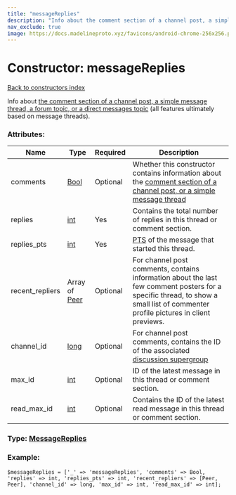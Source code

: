 ```yaml
---
title: "messageReplies"
description: "Info about the comment section of a channel post, a simple message thread, a forum topic, or a direct messages topic (all features ultimately based on message threads)."
nav_exclude: true
image: https://docs.madelineproto.xyz/favicons/android-chrome-256x256.png
---
```

# Constructor: messageReplies  
[Back to constructors index](/API_docs/constructors/index.html)



Info about [the comment section of a channel post, a simple message thread, a forum topic, or a direct messages topic](https://core.telegram.org/api/threads) (all features ultimately based on message threads).

### Attributes:

| Name     |    Type       | Required | Description |
|----------|---------------|----------|-------------|
|comments|[Bool](/API_docs/types/Bool.html) | Optional|Whether this constructor contains information about the [comment section of a channel post, or a simple message thread](https://core.telegram.org/api/threads)|
|replies|[int](/API_docs/types/int.html) | Yes|Contains the total number of replies in this thread or comment section.|
|replies\_pts|[int](/API_docs/types/int.html) | Yes|[PTS](https://core.telegram.org/api/updates) of the message that started this thread.|
|recent\_repliers|Array of [Peer](/API_docs/types/Peer.html) | Optional|For channel post comments, contains information about the last few comment posters for a specific thread, to show a small list of commenter profile pictures in client previews.|
|channel\_id|[long](/API_docs/types/long.html) | Optional|For channel post comments, contains the ID of the associated [discussion supergroup](https://core.telegram.org/api/discussion)|
|max\_id|[int](/API_docs/types/int.html) | Optional|ID of the latest message in this thread or comment section.|
|read\_max\_id|[int](/API_docs/types/int.html) | Optional|Contains the ID of the latest read message in this thread or comment section.|



### Type: [MessageReplies](/API_docs/types/MessageReplies.html)


### Example:

```
$messageReplies = ['_' => 'messageReplies', 'comments' => Bool, 'replies' => int, 'replies_pts' => int, 'recent_repliers' => [Peer, Peer], 'channel_id' => long, 'max_id' => int, 'read_max_id' => int];
```  
